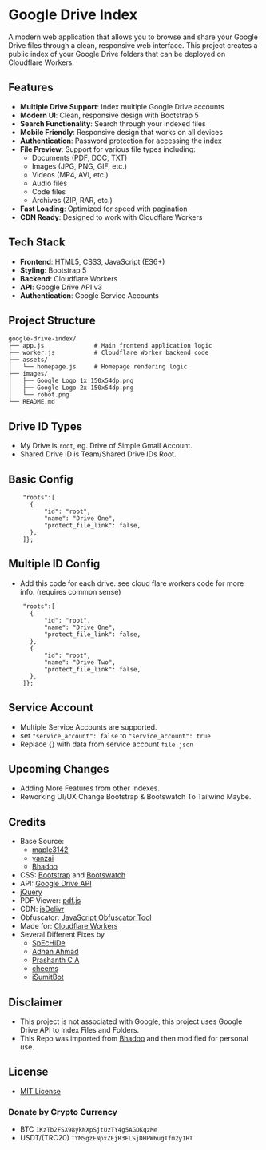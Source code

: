 # Google Drive Index

A modern web application that allows you to browse and share your Google Drive files through a clean, responsive web interface. This project creates a public index of your Google Drive folders that can be deployed on Cloudflare Workers.

## Features

- **Multiple Drive Support**: Index multiple Google Drive accounts
- **Modern UI**: Clean, responsive design with Bootstrap 5
- **Search Functionality**: Search through your indexed files
- **Mobile Friendly**: Responsive design that works on all devices
- **Authentication**: Password protection for accessing the index
- **File Preview**: Support for various file types including:
  - Documents (PDF, DOC, TXT)
  - Images (JPG, PNG, GIF, etc.)
  - Videos (MP4, AVI, etc.)
  - Audio files
  - Code files
  - Archives (ZIP, RAR, etc.)
- **Fast Loading**: Optimized for speed with pagination
- **CDN Ready**: Designed to work with Cloudflare Workers

## Tech Stack

- **Frontend**: HTML5, CSS3, JavaScript (ES6+)
- **Styling**: Bootstrap 5
- **Backend**: Cloudflare Workers
- **API**: Google Drive API v3
- **Authentication**: Google Service Accounts

## Project Structure

```
google-drive-index/
├── app.js              # Main frontend application logic
├── worker.js           # Cloudflare Worker backend code
├── assets/
│   └── homepage.js     # Homepage rendering logic
├── images/
│   ├── Google Logo 1x 150x54dp.png
│   ├── Google Logo 2x 150x54dp.png
│   └── robot.png
└── README.md
```

## Drive ID Types

* My Drive is `root`, eg. Drive of Simple Gmail Account.
* Shared Drive ID is Team/Shared Drive IDs Root.

## Basic Config

````
    "roots":[
      {
          "id": "root",
          "name": "Drive One",
          "protect_file_link": false,
      },
    ]};
````

## Multiple ID Config

* Add this code for each drive. see cloud flare workers code for more info. (requires common sense)

````
    "roots":[
      {
          "id": "root",
          "name": "Drive One",
          "protect_file_link": false,
      },
      {
          "id": "root",
          "name": "Drive Two",
          "protect_file_link": false,
      },
    ]};
````

## Service Account

* Multiple Service Accounts are supported.
* set `"service_account": false` to `"service_account": true`
* Replace {} with data from service account `file.json`

## Upcoming Changes

* Adding More Features from other Indexes.
* Reworking UI/UX Change Bootstrap & Bootswatch To Tailwind Maybe.

## Credits

* Base Source:
  - [maple3142](https://github.com/maple3142/GDIndex)
  - [yanzai](https://github.com/yanzai/goindex)
  - [Bhadoo](https://gitlab.com/GoogleDriveIndex/Google-Drive-Index)
* CSS: [Bootstrap](https://getbootstrap.com) and [Bootswatch](https://bootswatch.com)
* API: [Google Drive API](https://developers.google.com/drive/api)
* [jQuery](https://jquery.com)
* PDF Viewer: [pdf.js](https://github.com/mozilla/pdf.js)
* CDN: [jsDelivr](https://www.jsdelivr.com)
* Obfuscator: [JavaScript Obfuscator Tool](https://obfuscator.io)
* Made for: [Cloudflare Workers](https://workers.cloudflare.com)
* Several Different Fixes by
  - [SpEcHiDe](https://github.com/SpEcHiDe)
  - [Adnan Ahmad](https://gitlab.com/viperadnan)
  - [Prashanth C A](https://github.com/Achrou/goindex-theme-acrou/pull/176)
  - [cheems](https://github.com/cheems/goindex-extended/blob/master/index.js#L553)
  - [iSumitBot](https://t.me/isumitbot)

## Disclaimer

* This project is not associated with Google, this project uses Google Drive API to Index Files and Folders.
* This Repo was imported from [Bhadoo](https://gitlab.com/GoogleDriveIndex/Google-Drive-Index) and then modified for personal use.

## License

* [MIT License](https://github.com/kvnprdtyaa/google-drive-index/blob/main/LICENSE)

### Donate by Crypto Currency

* BTC `1KzTb2FSX98ykNXpSjtUzTY4g5AGDKqzMe`
* USDT/(TRC20) `TYMSgzFNpxZEjR3FLSjDHPW6ugTfm2y1HT`
